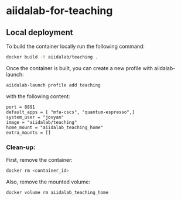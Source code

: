 # aiidalab-for-teaching
## Local deployment
To build the container locally run the following command:

```bash
docker build -t aiidalab/teaching .
```

Once the container is built, you can create a new profile with aiidalab-launch:
```bash
aiidalab-launch profile add teaching
```
with the following content:
```
port = 8891
default_apps = [ "mfa-cscs", "quantum-espresso",]
system_user = "jovyan"
image = "aiidalab/teaching"
home_mount = "aiidalab_teaching_home"
extra_mounts = []
```

### Clean-up:
First, remove the container:
```bash
docker rm <container_id>
```
Also, remove the mounted volume:
```bash
docker volume rm aiidalab_teaching_home
```